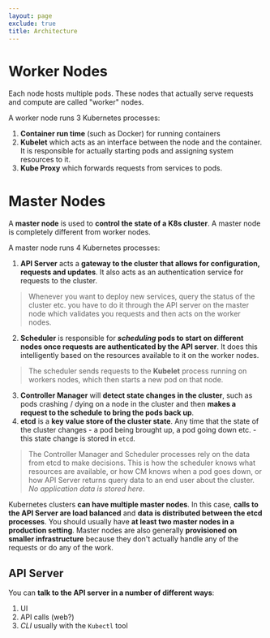 ```yaml
---
layout: page
exclude: true
title: Architecture
---
```


# Worker Nodes

Each node hosts multiple pods. These nodes that actually serve requests and compute are called "worker" nodes.

A worker node runs 3 Kubernetes processes:

1. **Container run time** (such as Docker) for running containers
2. **Kubelet** which acts as an interface between the node and the container. It is responsible for actually starting pods and assigning system resources to it.
3. **Kube Proxy** which forwards requests from services to pods.

# Master Nodes

A **master node** is used to **control the state of a K8s cluster**. A master node is completely different from worker nodes.

A master node runs 4 Kubernetes processes:

1. **API Server** acts a **gateway to the cluster that allows for configuration, requests and updates**. It also acts as an authentication service for requests to the cluster. 
> Whenever you want to deploy new services, query the status of the cluster etc. you have to do it through the API server on the master node which validates you requests and then acts on the worker nodes.
2. **Scheduler** is responsible for ***scheduling* pods to start on different nodes once requests are authenticated by the API server**. It does this intelligently based on the resources available to it on the worker nodes.
> The scheduler sends requests to the **Kubelet** process running on workers nodes, which then starts a new pod on that node.
3. **Controller Manager** will **detect state changes in the cluster**, such as pods crashing / dying on a node in the cluster and then **makes a request to the schedule to bring the pods back up**.
4. **etcd** is a **key value store of the cluster state**. Any time that the state of the cluster changes - a pod being brought up, a pod going down etc. - this state change is stored in `etcd`.
> The Controller Manager and Scheduler processes rely on the data from etcd to make decisions. This is how the scheduler knows what resources are available, or how CM knows when a pod goes down, or how API Server returns query data to an end user about the cluster. *No application data is stored here*.

Kubernetes clusters **can have multiple master nodes**. In this case, **calls to the API Server are load balanced** and **data is distributed between the etcd processes**. You should usually have **at least two master nodes in a production setting**. Master nodes are also generally **provisioned on smaller infrastructure** because they don't actually handle any of the requests or do any of the work.

## API Server

You can **talk to the API server in a number of different ways**:

1. UI
2. API calls (web?)
3. *CLI* usually with the `Kubectl` tool 
